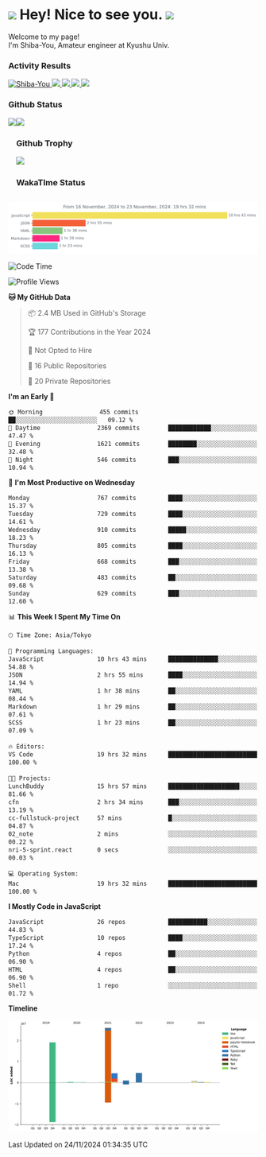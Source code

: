 <h1>
  <img src="https://emojis.slackmojis.com/emojis/images/1531849430/4246/blob-sunglasses.gif?1531849430" width="30"/> 
  Hey! Nice to see you.
  <img src="https://emojis.slackmojis.com/emojis/images/1531849430/4246/blob-sunglasses.gif?1531849430" width="30"/> 
</h1>
<p>
  Welcome to my page! <br />
  I'm Shiba-You, Amateur engineer at Kyushu Univ.
</p>


<h3>
  Activity Results
</h3>
<p align="left"> 
  <!--   GitHub  -->
  <a href="https://github.com/Shiba-You/Shiba-You/">
    <img src="https://komarev.com/ghpvc/?username=Shiba-You" alt="Shiba-You" />
  </a>
  <a href="https://github.com/Shiba-You">
    <img height="20" src="https://img.shields.io/github/followers/Shiba-You?label=follow&logo=github&style=flat" />
  </a>
  
  <!-- Qiita -->
  <a href="http://qiita.com/Shiba-You">
    <img height="20" src="https://qiita-badge.apiapi.app/s/Shiba-You/posts.svg" />
  </a>
  <a href="http://qiita.com/Shiba-You">
    <img height="20" src="https://qiita-badge.apiapi.app/s/Shiba-You/contributions.svg" />
  </a>
  <a href="http://qiita.com/Shiba-You">
    <img height="20" src="https://qiita-badge.apiapi.app/s/Shiba-You/followers.svg" />
  </a>
</p>


<h3>
  Github Status
</h3>
<div>
  <img height="170" align="left" src="https://github-readme-stats.vercel.app/api?username=Shiba-You&theme=tokyonight" />
  <img height="170" src="https://github-readme-stats.vercel.app/api/top-langs/?username=Shiba-You&theme=tokyonight&layout=compact" />
</div>

<h3>
  Github Trophy
</h3>
<div>
  <img width="800" src="https://github-profile-trophy.vercel.app/?username=Shiba-You&theme=tokyonight" />
</div>


<h3>
  WakaTIme Status
</h3>
<img src="https://github.com/Shiba-You/Shiba-You/blob/main/images/stat.svg" alt="Shiba-You WakaTime Activity"/>

<!--START_SECTION:waka-->
![Code Time](http://img.shields.io/badge/Code%20Time-993%20hrs%2043%20mins-blue)

![Profile Views](http://img.shields.io/badge/Profile%20Views-0-blue)

**🐱 My GitHub Data** 

> 📦 2.4 MB Used in GitHub's Storage 
 > 
> 🏆 177 Contributions in the Year 2024
 > 
> 🚫 Not Opted to Hire
 > 
> 📜 16 Public Repositories 
 > 
> 🔑 20 Private Repositories 
 > 
**I'm an Early 🐤** 

```text
🌞 Morning                455 commits         ██░░░░░░░░░░░░░░░░░░░░░░░   09.12 % 
🌆 Daytime                2369 commits        ████████████░░░░░░░░░░░░░   47.47 % 
🌃 Evening                1621 commits        ████████░░░░░░░░░░░░░░░░░   32.48 % 
🌙 Night                  546 commits         ███░░░░░░░░░░░░░░░░░░░░░░   10.94 % 
```
📅 **I'm Most Productive on Wednesday** 

```text
Monday                   767 commits         ████░░░░░░░░░░░░░░░░░░░░░   15.37 % 
Tuesday                  729 commits         ████░░░░░░░░░░░░░░░░░░░░░   14.61 % 
Wednesday                910 commits         █████░░░░░░░░░░░░░░░░░░░░   18.23 % 
Thursday                 805 commits         ████░░░░░░░░░░░░░░░░░░░░░   16.13 % 
Friday                   668 commits         ███░░░░░░░░░░░░░░░░░░░░░░   13.38 % 
Saturday                 483 commits         ██░░░░░░░░░░░░░░░░░░░░░░░   09.68 % 
Sunday                   629 commits         ███░░░░░░░░░░░░░░░░░░░░░░   12.60 % 
```


📊 **This Week I Spent My Time On** 

```text
🕑︎ Time Zone: Asia/Tokyo

💬 Programming Languages: 
JavaScript               10 hrs 43 mins      ██████████████░░░░░░░░░░░   54.88 % 
JSON                     2 hrs 55 mins       ████░░░░░░░░░░░░░░░░░░░░░   14.94 % 
YAML                     1 hr 38 mins        ██░░░░░░░░░░░░░░░░░░░░░░░   08.44 % 
Markdown                 1 hr 29 mins        ██░░░░░░░░░░░░░░░░░░░░░░░   07.61 % 
SCSS                     1 hr 23 mins        ██░░░░░░░░░░░░░░░░░░░░░░░   07.09 % 

🔥 Editors: 
VS Code                  19 hrs 32 mins      █████████████████████████   100.00 % 

🐱‍💻 Projects: 
LunchBuddy               15 hrs 57 mins      ████████████████████░░░░░   81.66 % 
cfn                      2 hrs 34 mins       ███░░░░░░░░░░░░░░░░░░░░░░   13.19 % 
cc-fullstuck-project     57 mins             █░░░░░░░░░░░░░░░░░░░░░░░░   04.87 % 
02_note                  2 mins              ░░░░░░░░░░░░░░░░░░░░░░░░░   00.22 % 
nri-5-sprint.react       0 secs              ░░░░░░░░░░░░░░░░░░░░░░░░░   00.03 % 

💻 Operating System: 
Mac                      19 hrs 32 mins      █████████████████████████   100.00 % 
```

**I Mostly Code in JavaScript** 

```text
JavaScript               26 repos            ███████████░░░░░░░░░░░░░░   44.83 % 
TypeScript               10 repos            ████░░░░░░░░░░░░░░░░░░░░░   17.24 % 
Python                   4 repos             ██░░░░░░░░░░░░░░░░░░░░░░░   06.90 % 
HTML                     4 repos             ██░░░░░░░░░░░░░░░░░░░░░░░   06.90 % 
Shell                    1 repo              ░░░░░░░░░░░░░░░░░░░░░░░░░   01.72 % 
```



**Timeline**

![Lines of Code chart](https://raw.githubusercontent.com/Shiba-You/Shiba-You/main/assets/bar_graph.png)


 Last Updated on 24/11/2024 01:34:35 UTC
<!--END_SECTION:waka-->
